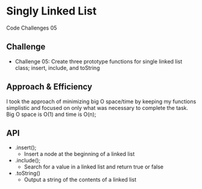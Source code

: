 # Singly Linked List
Code Challenges 05

## Challenge
* Challenge 05: Create three prototype functions for single linked list class; insert, include, and toString

## Approach & Efficiency
I took the approach of minimizing big O space/time by keeping my functions simplistic and focused on only what was necessary to complete the task.
Big O space is O(1) and time is O(n);

## API
- .insert();
  - Insert a node at the beginning of a linked list
- .include();
  - Search for a value in a linked list and return true or false
- .toString()
  - Output a string of the contents of a linked list
